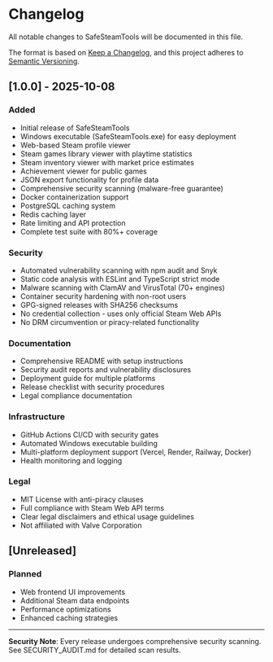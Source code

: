 # Changelog

All notable changes to SafeSteamTools will be documented in this file.

The format is based on [Keep a Changelog](https://keepachangelog.com/en/1.0.0/),
and this project adheres to [Semantic Versioning](https://semver.org/spec/v2.0.0.html).

## [1.0.0] - 2025-10-08

### Added
- Initial release of SafeSteamTools
- Windows executable (SafeSteamTools.exe) for easy deployment
- Web-based Steam profile viewer
- Steam games library viewer with playtime statistics
- Steam inventory viewer with market price estimates
- Achievement viewer for public games
- JSON export functionality for profile data
- Comprehensive security scanning (malware-free guarantee)
- Docker containerization support
- PostgreSQL caching system
- Redis caching layer
- Rate limiting and API protection
- Complete test suite with 80%+ coverage

### Security
- Automated vulnerability scanning with npm audit and Snyk
- Static code analysis with ESLint and TypeScript strict mode
- Malware scanning with ClamAV and VirusTotal (70+ engines)
- Container security hardening with non-root users
- GPG-signed releases with SHA256 checksums
- No credential collection - uses only official Steam Web APIs
- No DRM circumvention or piracy-related functionality

### Documentation
- Comprehensive README with setup instructions
- Security audit reports and vulnerability disclosures
- Deployment guide for multiple platforms
- Release checklist with security procedures
- Legal compliance documentation

### Infrastructure
- GitHub Actions CI/CD with security gates
- Automated Windows executable building
- Multi-platform deployment support (Vercel, Render, Railway, Docker)
- Health monitoring and logging

### Legal
- MIT License with anti-piracy clauses
- Full compliance with Steam Web API terms
- Clear legal disclaimers and ethical usage guidelines
- Not affiliated with Valve Corporation

## [Unreleased]

### Planned
- Web frontend UI improvements
- Additional Steam data endpoints
- Performance optimizations
- Enhanced caching strategies

---

**Security Note**: Every release undergoes comprehensive security scanning. See SECURITY_AUDIT.md for detailed scan results.